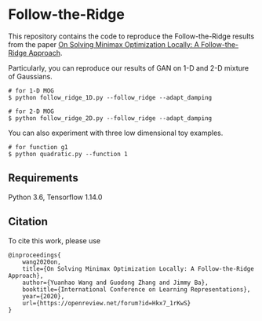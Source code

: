 # Follow-the-Ridge

This repository contains the code to reproduce the Follow-the-Ridge results from the paper [On Solving Minimax Optimization Locally: A Follow-the-Ridge Approach](https://openreview.net/forum?id=Hkx7_1rKwS).

Particularly, you can reproduce our results of GAN on 1-D and 2-D mixture of Gaussians. 

```
# for 1-D MOG
$ python follow_ridge_1D.py --follow_ridge --adapt_damping

# for 2-D MOG
$ python follow_ridge_2D.py --follow_ridge --adapt_damping
```

You can also experiment with three low dimensional toy examples.
```
# for function g1
$ python quadratic.py --function 1
```

## Requirements
Python 3.6, Tensorflow 1.14.0

## Citation
To cite this work, please use
```
@inproceedings{
    wang2020on,
    title={On Solving Minimax Optimization Locally: A Follow-the-Ridge Approach},
    author={Yuanhao Wang and Guodong Zhang and Jimmy Ba},
    booktitle={International Conference on Learning Representations},
    year={2020},
    url={https://openreview.net/forum?id=Hkx7_1rKwS}
}
```
